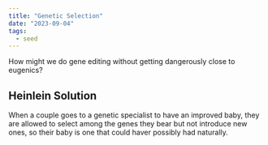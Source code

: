 ```yaml
---
title: "Genetic Selection"
date: "2023-09-04"
tags:
  - seed
---
```


How might we do gene editing without getting dangerously close to eugenics?

## Heinlein Solution
When a couple goes to a genetic specialist to have an improved baby, they are allowed to select among the genes they bear but not introduce new ones, so their baby is one that could haver possibly had naturally.